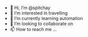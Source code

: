 - 👋 Hi, I’m @spitchay
- 👀 I’m interested in travelling
- 🌱 I’m currently learning automation
- 💞️ I’m looking to collaborate on 
- 📫 How to reach me ...

<!---
spitchay/spitchay is a ✨ special ✨ repository because its `README.md` (this file) appears on your GitHub profile.
You can click the Preview link to take a look at your changes.
--->
